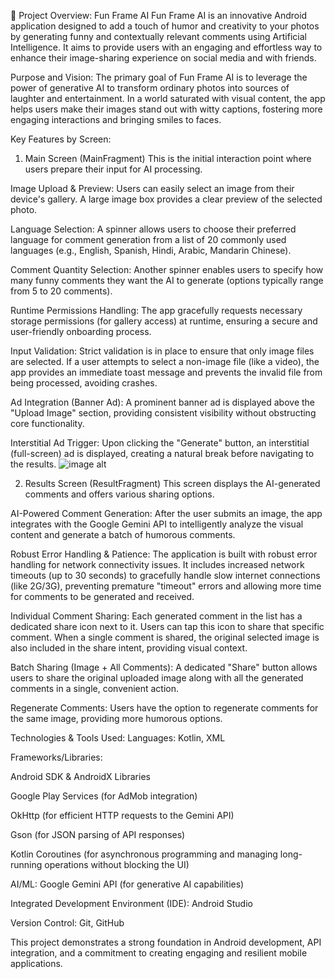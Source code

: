 🚀 Project Overview: Fun Frame AI
Fun Frame AI is an innovative Android application designed to add a touch of humor and creativity to your photos by generating funny and contextually relevant comments using Artificial Intelligence. It aims to provide users with an engaging and effortless way to enhance their image-sharing experience on social media and with friends.

Purpose and Vision:
The primary goal of Fun Frame AI is to leverage the power of generative AI to transform ordinary photos into sources of laughter and entertainment. In a world saturated with visual content, the app helps users make their images stand out with witty captions, fostering more engaging interactions and bringing smiles to faces.

Key Features by Screen:
1. Main Screen (MainFragment)
This is the initial interaction point where users prepare their input for AI processing.

Image Upload & Preview: Users can easily select an image from their device's gallery. A large image box provides a clear preview of the selected photo.

Language Selection: A spinner allows users to choose their preferred language for comment generation from a list of 20 commonly used languages (e.g., English, Spanish, Hindi, Arabic, Mandarin Chinese).

Comment Quantity Selection: Another spinner enables users to specify how many funny comments they want the AI to generate (options typically range from 5 to 20 comments).

Runtime Permissions Handling: The app gracefully requests necessary storage permissions (for gallery access) at runtime, ensuring a secure and user-friendly onboarding process.

Input Validation: Strict validation is in place to ensure that only image files are selected. If a user attempts to select a non-image file (like a video), the app provides an immediate toast message and prevents the invalid file from being processed, avoiding crashes.

Ad Integration (Banner Ad): A prominent banner ad is displayed above the "Upload Image" section, providing consistent visibility without obstructing core functionality.

Interstitial Ad Trigger: Upon clicking the "Generate" button, an interstitial (full-screen) ad is displayed, creating a natural break before navigating to the results.
![image alt]()

2. Results Screen (ResultFragment)
This screen displays the AI-generated comments and offers various sharing options.

AI-Powered Comment Generation: After the user submits an image, the app integrates with the Google Gemini API to intelligently analyze the visual content and generate a batch of humorous comments.

Robust Error Handling & Patience: The application is built with robust error handling for network connectivity issues. It includes increased network timeouts (up to 30 seconds) to gracefully handle slow internet connections (like 2G/3G), preventing premature "timeout" errors and allowing more time for comments to be generated and received.

Individual Comment Sharing: Each generated comment in the list has a dedicated share icon next to it. Users can tap this icon to share that specific comment. When a single comment is shared, the original selected image is also included in the share intent, providing visual context.

Batch Sharing (Image + All Comments): A dedicated "Share" button allows users to share the original uploaded image along with all the generated comments in a single, convenient action.

Regenerate Comments: Users have the option to regenerate comments for the same image, providing more humorous options.

Technologies & Tools Used:
Languages: Kotlin, XML

Frameworks/Libraries:

Android SDK & AndroidX Libraries

Google Play Services (for AdMob integration)

OkHttp (for efficient HTTP requests to the Gemini API)

Gson (for JSON parsing of API responses)

Kotlin Coroutines (for asynchronous programming and managing long-running operations without blocking the UI)

AI/ML: Google Gemini API (for generative AI capabilities)

Integrated Development Environment (IDE): Android Studio

Version Control: Git, GitHub

This project demonstrates a strong foundation in Android development, API integration, and a commitment to creating engaging and resilient mobile applications.
